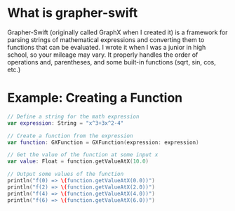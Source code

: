 # What is grapher-swift
Grapher-Swift (originally called GraphX when I created it) is a framework for parsing strings of mathematical expressions and converting them to functions that can be evaluated. I wrote it when I was a junior in high school, so your mileage may vary. It properly handles the order of operations and, parentheses, and some built-in functions (sqrt, sin, cos, etc.)

# Example: Creating a Function

```swift
// Define a string for the math expression
var expression: String = "x^3+3x^2-4"

// Create a function from the expression
var function: GXFunction = GXFunction(expression: expression)

// Get the value of the function at some input x
var value: Float = function.getValueAtX(10.0)

// Output some values of the function
println("f(0) => \(function.getValueAtX(0.0))")
println("f(2) => \(function.getValueAtX(2.0))")
println("f(4) => \(function.getValueAtX(4.0))")
println("f(6) => \(function.getValueAtX(6.0))")
```
